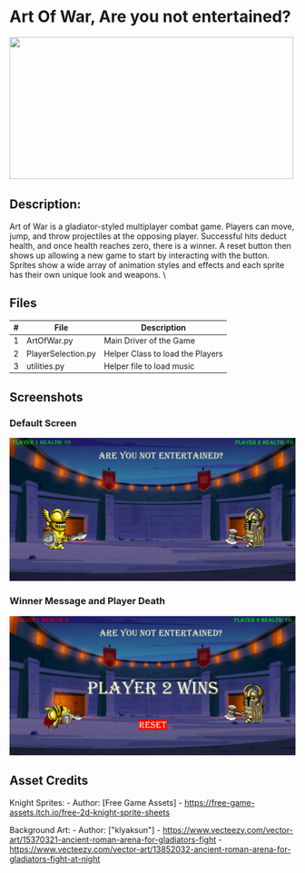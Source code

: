 # Art Of War, Are you not entertained?
<img src="https://img.tdworld.com/files/base/ebm/tdworld/image/2019/03/tdworld_5303_are_you_not_entertained_w_text_720x396.png?auto=format,compress&fit=crop&h=278&w=500&q=45" width = "500" height = "250"/>

## Description:

Art of War is a gladiator-styled multiplayer combat game. Players can move, jump, and throw projectiles at the opposing player. Successful hits deduct health, and once health reaches zero, there is a winner. A reset button then shows up allowing a new game to start by interacting with the button. Sprites show a wide array of animation styles and effects and each sprite has their own unique look and weapons.
\

## Files

|   #    | File                    | Description                                          |
| :---:  | ----------------------- | ---------------------------------------------------- |
|   1    | ArtOfWar.py             | Main Driver of the Game                              |
|   2    | PlayerSelection.py      | Helper Class to load the Players                     |
|   3    | utilities.py            | Helper file to load music                            |

## Screenshots

### Default Screen
![DefaultScreen](https://github.com/Byron-Dowling/Assets/blob/main/Images/AOFW_default.png?raw=true)

### Winner Message and Player Death
![WinnerScreen](https://github.com/Byron-Dowling/Assets/blob/main/Images/AOFW_playerdeath.png?raw=true)


## Asset Credits
  Knight Sprites:
      - Author: [Free Game Assets]
      - https://free-game-assets.itch.io/free-2d-knight-sprite-sheets

  Background Art:
      - Author: ["klyaksun"]
      - https://www.vecteezy.com/vector-art/15370321-ancient-roman-arena-for-gladiators-fight
      - https://www.vecteezy.com/vector-art/13852032-ancient-roman-arena-for-gladiators-fight-at-night
